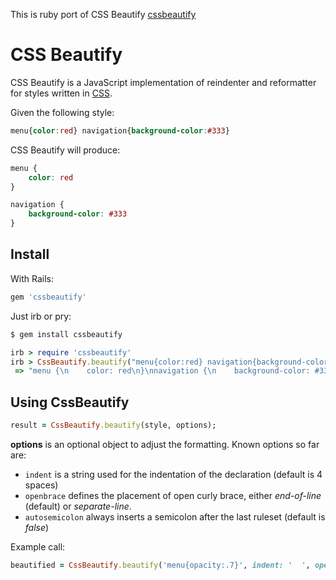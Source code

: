 This is ruby port of CSS Beautify [cssbeautify](https://github.com/senchalabs/cssbeautify)

# CSS Beautify #

CSS Beautify is a JavaScript implementation of reindenter and reformatter for styles written in [CSS](http://www.w3.org/Style/CSS/).

Given the following style:

```css
menu{color:red} navigation{background-color:#333}
```

CSS Beautify will produce:

```css
menu {
    color: red
}

navigation {
    background-color: #333
}
```

## Install

With Rails:

```ruby
gem 'cssbeautify'
```

Just irb or pry:

```ruby
$ gem install cssbeautify

irb > require 'cssbeautify'
irb > CssBeautify.beautify("menu{color:red} navigation{background-color:#333}")
 => "menu {\n    color: red\n}\nnavigation {\n    background-color: #333\n}"
```

## Using CssBeautify ##

```ruby
result = CssBeautify.beautify(style, options);
```

**options** is an optional object to adjust the formatting. Known options so far are:

  *  <code>indent</code> is a string used for the indentation of the declaration (default is 4 spaces)
  *  <code>openbrace</code> defines the placement of open curly brace, either *end-of-line* (default) or *separate-line*.
  *  <code>autosemicolon</code> always inserts a semicolon after the last ruleset (default is *false*)

Example call:

```ruby
beautified = CssBeautify.beautify('menu{opacity:.7}', indent: '  ', openbrace: 'separate-line', autosemicolon: true)
```
